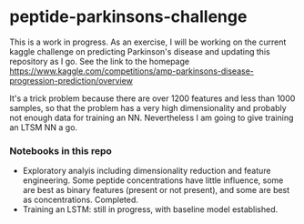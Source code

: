 # peptide-parkinsons-challenge

This is a work in progress. As an exercise, I will be working on the current kaggle challenge on predicting Parkinson's disease and updating this repository as I go. See the link to the homepage
https://www.kaggle.com/competitions/amp-parkinsons-disease-progression-prediction/overview

It's a trick problem because there are over 1200 features and less than 1000 samples, so that the problem has a very high dimensionality and probably not enough data for training an NN. Nevertheless I am going to give training an LTSM NN a go.

### Notebooks in this repo

* Exploratory analyis including dimensionality reduction and feature engineering. Some peptide concentrations have little influence, some are best as binary features (present or not present), and some are best as concentrations. Completed.
* Training an LSTM: still in progress, with baseline model established.